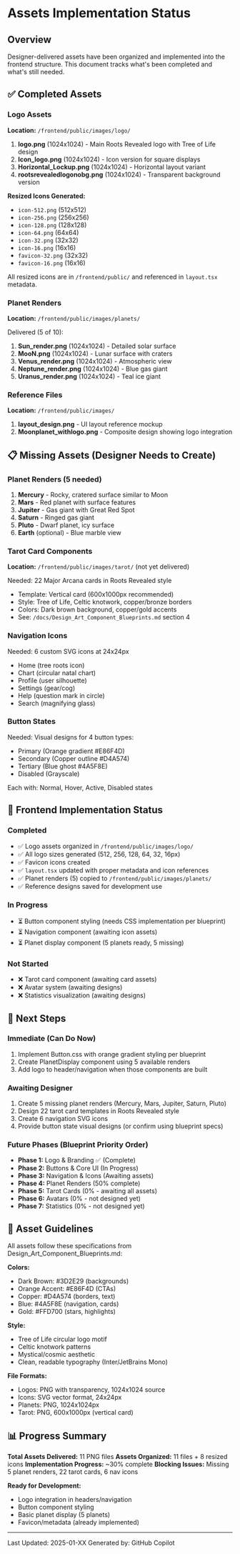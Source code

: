 # Assets Implementation Status

## Overview

Designer-delivered assets have been organized and implemented into the frontend structure. This document tracks what's been completed and what's still needed.

## ✅ Completed Assets

### Logo Assets

**Location:** `/frontend/public/images/logo/`

1. **logo.png** (1024x1024) - Main Roots Revealed logo with Tree of Life design
2. **Icon_logo.png** (1024x1024) - Icon version for square displays
3. **Horizontal_Lockup.png** (1024x1024) - Horizontal layout variant
4. **rootsrevealedlogonobg.png** (1024x1024) - Transparent background version

**Resized Icons Generated:**

- `icon-512.png` (512x512)
- `icon-256.png` (256x256)
- `icon-128.png` (128x128)
- `icon-64.png` (64x64)
- `icon-32.png` (32x32)
- `icon-16.png` (16x16)
- `favicon-32.png` (32x32)
- `favicon-16.png` (16x16)

All resized icons are in `/frontend/public/` and referenced in `layout.tsx` metadata.

### Planet Renders

**Location:** `/frontend/public/images/planets/`

Delivered (5 of 10):

1. **Sun_render.png** (1024x1024) - Detailed solar surface
2. **MooN.png** (1024x1024) - Lunar surface with craters
3. **Venus_render.png** (1024x1024) - Atmospheric view
4. **Neptune_render.png** (1024x1024) - Blue gas giant
5. **Uranus_render.png** (1024x1024) - Teal ice giant

### Reference Files

**Location:** `/frontend/public/images/`

1. **layout_design.png** - UI layout reference mockup
2. **Moonplanet_withlogo.png** - Composite design showing logo integration

## 📋 Missing Assets (Designer Needs to Create)

### Planet Renders (5 needed)

1. **Mercury** - Rocky, cratered surface similar to Moon
2. **Mars** - Red planet with surface features
3. **Jupiter** - Gas giant with Great Red Spot
4. **Saturn** - Ringed gas giant
5. **Pluto** - Dwarf planet, icy surface
6. **Earth** (optional) - Blue marble view

### Tarot Card Components

**Location:** `/frontend/public/images/tarot/` (not yet delivered)

Needed: 22 Major Arcana cards in Roots Revealed style

- Template: Vertical card (600x1000px recommended)
- Style: Tree of Life, Celtic knotwork, copper/bronze borders
- Colors: Dark brown background, copper/gold accents
- See: `/docs/Design_Art_Component_Blueprints.md` section 4

### Navigation Icons

Needed: 6 custom SVG icons at 24x24px

- Home (tree roots icon)
- Chart (circular natal chart)
- Profile (user silhouette)
- Settings (gear/cog)
- Help (question mark in circle)
- Search (magnifying glass)

### Button States

Needed: Visual designs for 4 button types:

- Primary (Orange gradient #E86F4D)
- Secondary (Copper outline #D4A574)
- Tertiary (Blue ghost #4A5F8E)
- Disabled (Grayscale)

Each with: Normal, Hover, Active, Disabled states

## 🔧 Frontend Implementation Status

### Completed

- ✅ Logo assets organized in `/frontend/public/images/logo/`
- ✅ All logo sizes generated (512, 256, 128, 64, 32, 16px)
- ✅ Favicon icons created
- ✅ `layout.tsx` updated with proper metadata and icon references
- ✅ Planet renders (5) copied to `/frontend/public/images/planets/`
- ✅ Reference designs saved for development use

### In Progress

- ⏳ Button component styling (needs CSS implementation per blueprint)
- ⏳ Navigation component (awaiting icon assets)
- ⏳ Planet display component (5 planets ready, 5 missing)

### Not Started

- ❌ Tarot card component (awaiting card assets)
- ❌ Avatar system (awaiting designs)
- ❌ Statistics visualization (awaiting designs)

## 📝 Next Steps

### Immediate (Can Do Now)

1. Implement Button.css with orange gradient styling per blueprint
2. Create PlanetDisplay component using 5 available renders
3. Add logo to header/navigation when those components are built

### Awaiting Designer

1. Create 5 missing planet renders (Mercury, Mars, Jupiter, Saturn, Pluto)
2. Design 22 tarot card templates in Roots Revealed style
3. Create 6 navigation SVG icons
4. Provide button state visual designs (or confirm using blueprint specs)

### Future Phases (Blueprint Priority Order)

- **Phase 1:** Logo & Branding ✅ (Complete)
- **Phase 2:** Buttons & Core UI (In Progress)
- **Phase 3:** Navigation & Icons (Awaiting assets)
- **Phase 4:** Planet Renders (50% complete)
- **Phase 5:** Tarot Cards (0% - awaiting all assets)
- **Phase 6:** Avatars (0% - not designed yet)
- **Phase 7:** Statistics (0% - not designed yet)

## 🎨 Asset Guidelines

All assets follow these specifications from Design_Art_Component_Blueprints.md:

**Colors:**

- Dark Brown: #3D2E29 (backgrounds)
- Orange Accent: #E86F4D (CTAs)
- Copper: #D4A574 (borders, text)
- Blue: #4A5F8E (navigation, cards)
- Gold: #FFD700 (stars, highlights)

**Style:**

- Tree of Life circular logo motif
- Celtic knotwork patterns
- Mystical/cosmic aesthetic
- Clean, readable typography (Inter/JetBrains Mono)

**File Formats:**

- Logos: PNG with transparency, 1024x1024 source
- Icons: SVG vector format, 24x24px
- Planets: PNG, 1024x1024px
- Tarot: PNG, 600x1000px (vertical card)

## 📊 Progress Summary

**Total Assets Delivered:** 11 PNG files
**Assets Organized:** 11 files + 8 resized icons
**Implementation Progress:** ~30% complete
**Blocking Issues:** Missing 5 planet renders, 22 tarot cards, 6 nav icons

**Ready for Development:**

- Logo integration in headers/navigation
- Button component styling
- Basic planet display (5 planets)
- Favicon/metadata (already implemented)

---

Last Updated: 2025-01-XX
Generated by: GitHub Copilot
